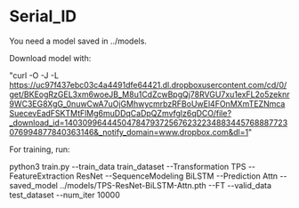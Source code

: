 # Serial_ID

You need a model saved in ../models.

Download model with:

"curl -O -J -L https://uc97f437ebc03c4a4491dfe64421.dl.dropboxusercontent.com/cd/0/get/BKEogRzGEL3xm6woeJB_M8u1CdZcwBpgQj78RVGU7xu1exFL2o5zeknr9WC3EG8XgG_0nuwCwA7uOjGMhwycmrbzRFBoUwEl4FOnMXmTEZNmcaSuecevEadFSKTMtFlMg6muDDqCaDpQZmvfglz6qDCO/file?_download_id=14030996444504784793725676232234883445768887723076994877840363146&_notify_domain=www.dropbox.com&dl=1"

For training, run:

python3 train.py --train_data train_dataset --Transformation TPS --FeatureExtraction ResNet --SequenceModeling BiLSTM --Prediction Attn --saved_model ../models/TPS-ResNet-BiLSTM-Attn.pth --FT --valid_data test_dataset --num_iter 10000 
